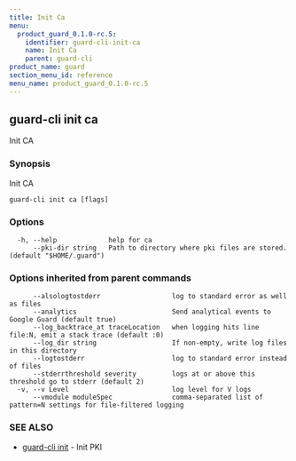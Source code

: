 ```yaml
---
title: Init Ca
menu:
  product_guard_0.1.0-rc.5:
    identifier: guard-cli-init-ca
    name: Init Ca
    parent: guard-cli
product_name: guard
section_menu_id: reference
menu_name: product_guard_0.1.0-rc.5
---
```

## guard-cli init ca

Init CA

### Synopsis

Init CA

```
guard-cli init ca [flags]
```

### Options

```
  -h, --help             help for ca
      --pki-dir string   Path to directory where pki files are stored. (default "$HOME/.guard")
```

### Options inherited from parent commands

```
      --alsologtostderr                  log to standard error as well as files
      --analytics                        Send analytical events to Google Guard (default true)
      --log_backtrace_at traceLocation   when logging hits line file:N, emit a stack trace (default :0)
      --log_dir string                   If non-empty, write log files in this directory
      --logtostderr                      log to standard error instead of files
      --stderrthreshold severity         logs at or above this threshold go to stderr (default 2)
  -v, --v Level                          log level for V logs
      --vmodule moduleSpec               comma-separated list of pattern=N settings for file-filtered logging
```

### SEE ALSO

* [guard-cli init](/docs/reference/guard-cli/guard-cli_init.md)	 - Init PKI

